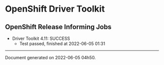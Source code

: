 
OpenShift Driver Toolkit
========================

OpenShift Release Informing Jobs
--------------------------------



* Driver Toolkit 4.11: SUCCESS
  - Test passed, finished at 2022-06-05 01:31






---
Document generated on 2022-06-05 04h50.
